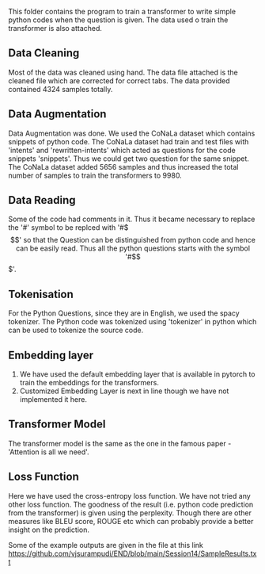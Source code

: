 This folder contains the program to train a transformer to write simple python codes when the question is given. The data used o train the transformer is also attached.

Data Cleaning
--------------
Most of the data was cleaned using hand. The data file attached is the cleaned file which are corrected for correct tabs. The data provided contained 4324 samples totally.

Data Augmentation
-----------------
Data Augmentation was done. We used the CoNaLa dataset which contains snippets of python code. The CoNaLa dataset had train and test files with 'intents' and 'rewritten-intents' which acted as questions for the code snippets 'snippets'. Thus we could get two question for the same snippet. The CoNaLa dataset added 5656 samples and thus increased the total number of samples to train the transformers to 9980.

Data Reading
------------
Some of the code had comments in it. Thus it became necessary to replace the '#' symbol to be replced with '#$$$' so that the Question can be distinguished from python code and hence can be easily read. Thus all the python questions starts with the symbol '#$$$'.

Tokenisation
------------
For the Python Questions, since they are in English, we used the spacy tokenizer. The Python code was tokenized using 'tokenizer' in python which can be used to tokenize the source code.

Embedding layer
---------------
1. We have used the default embedding layer that is available in pytorch to train the embeddings for the transformers. 
2. Customized Embedding Layer is next in line though we have not implemented it here.

Transformer Model
-----------------
The transformer model is the same as the one in the famous paper -  'Attention is all we need'. 

Loss Function
-------------
Here we have used the cross-entropy loss function. We have not tried any other loss function. The goodness of the result (i.e. python code prediction from the transformer) is given using the perplexity. Though there are other measures like BLEU score, ROUGE etc which can probably provide a better insight on the prediction.

Some of the example outputs are given in the file at this link https://github.com/vjsurampudi/END/blob/main/Session14/SampleResults.txt

